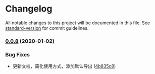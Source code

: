 # Changelog

All notable changes to this project will be documented in this file. See [standard-version](https://github.com/conventional-changelog/standard-version) for commit guidelines.

### [0.0.8](https://github.com/flarestart/rekv/compare/v0.0.7...v0.0.8) (2020-01-02)


### Bug Fixes

* 更新文档，简化使用方式，添加默认导出 ([4b835c8](https://github.com/flarestart/rekv/commit/4b835c832b5dd572a6104b0303ee8f58c6367f4f))
